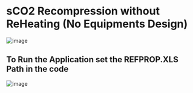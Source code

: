 # sCO2 Recompression without ReHeating (No Equipments Design)

![image](https://github.com/user-attachments/assets/c58a8a91-e232-44cf-8ddc-aa64d0e88b43)


## To Run the Application set the REFPROP.XLS Path in the code

![image](https://github.com/user-attachments/assets/90f3c298-9ddc-402a-be26-b6236d6850ab)

